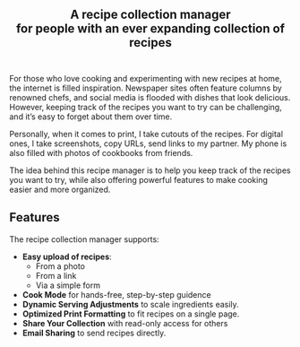 <div align="center">
  <h2>
    A recipe collection manager </br>
    for people with an ever expanding collection of recipes</br>
  <br />
  </h2>
</div>

For those who love cooking and experimenting with new recipes at home, the internet is filled inspiration. Newspaper sites often feature columns by renowned chefs, and social media is flooded with dishes that look delicious. However, keeping track of the recipes you want to try can be challenging, and it’s easy to forget about them over time.

Personally, when it comes to print, I take cutouts of the recipes. For digital ones, I take screenshots, copy URLs, send links to my partner. My phone is also filled with photos of cookbooks from friends.

The idea behind this recipe manager is to help you keep track of the recipes you want to try, while also offering powerful features to make cooking easier and more organized.

## Features

The recipe collection manager supports:

- **Easy upload of recipes**:
  - From a photo
  - From a link
  - Via a simple form
- **Cook Mode** for hands-free, step-by-step guidence
- **Dynamic Serving Adjustments** to scale ingredients easily.
- **Optimized Print Formatting** to fit recipes on a single page.
- **Share Your Collection** with read-only access for others
- **Email Sharing** to send recipes directly.
